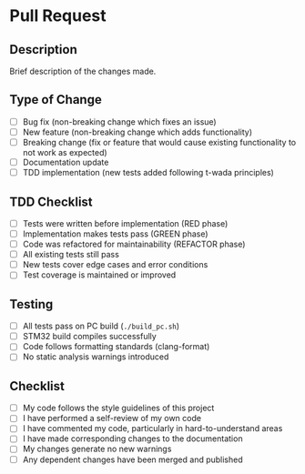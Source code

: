 # Pull Request

## Description
Brief description of the changes made.

## Type of Change
- [ ] Bug fix (non-breaking change which fixes an issue)
- [ ] New feature (non-breaking change which adds functionality)
- [ ] Breaking change (fix or feature that would cause existing functionality to not work as expected)
- [ ] Documentation update
- [ ] TDD implementation (new tests added following t-wada principles)

## TDD Checklist
- [ ] Tests were written before implementation (RED phase)
- [ ] Implementation makes tests pass (GREEN phase) 
- [ ] Code was refactored for maintainability (REFACTOR phase)
- [ ] All existing tests still pass
- [ ] New tests cover edge cases and error conditions
- [ ] Test coverage is maintained or improved

## Testing
- [ ] All tests pass on PC build (`./build_pc.sh`)
- [ ] STM32 build compiles successfully
- [ ] Code follows formatting standards (clang-format)
- [ ] No static analysis warnings introduced

## Checklist
- [ ] My code follows the style guidelines of this project
- [ ] I have performed a self-review of my own code
- [ ] I have commented my code, particularly in hard-to-understand areas
- [ ] I have made corresponding changes to the documentation
- [ ] My changes generate no new warnings
- [ ] Any dependent changes have been merged and published